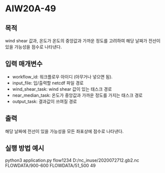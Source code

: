 # AIW20A-49
## 목적
wind shear 값과, 온도가 온도의 중앙값과 가까운 정도를 고려하여 해당 날짜가 전선이 있을 가능성을 점수로 나타낸다.

## 입력 매개변수
- workflow_id: 워크플로우 아이디 (아무거나 넣으면 됨).
- input_file: 입/출력할 netcdf 파일 경로
- wind_shear_task: wind shear 값이 있는 태스크 경로
- near_median_task: 온도가 중앙값과 가까운 정도를 가지는 태스크 경로
- output_task: 결과값이 쓰여질 경로
## 출력
해당 날짜에 전선이 있을 가능성을 모든 좌표상에 점수로 나타낸다.


## 실행 방법 예시
python3 application.py flow1234 D:/nc_inuse/2020072712.gb2.nc FLOWDATA/900-600 FLOWDATA/51_500 49
